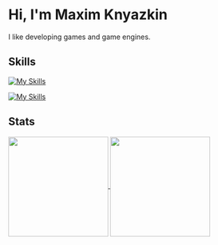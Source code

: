 # Hi, I'm Maxim Knyazkin

I like developing games and game engines.

## Skills

[![My Skills](https://skillicons.dev/icons?i=c,cpp,java,python,go,bash)](https://skillicons.dev)

[![My Skills](https://skillicons.dev/icons?i=gamemakerstudio)](https://skillicons.dev)

## Stats

<div>
    <a href="https://github.com/MaximKn1">
        <img height=200 align="center" src="https://github-readme-stats.vercel.app/api?username=MaximKn1" />
    </a>
    <a href="https://github.com/MaximKn1">
        <img height=200 align="center" src="https://github-readme-stats.vercel.app/api/top-langs?username=MaximKn1&layout=compact&langs_count=8&card_width=370" />
    </a>
</div>
